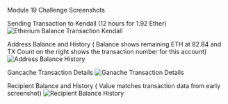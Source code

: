 Module 19 Challenge Screenshots

Sending Transaction to Kendall (12 hours for 1.92 Ether)
![Etherium Balance Transaction Kendall](https://github.com/nathandwyer1991/Module-19-Challenge/assets/144555934/7368a74b-ea1d-4a24-8acf-361802309d19)

Address Balance and History ( Balance shows remaining ETH at 82.84 and TX Count on the right shows the transaction number for this account)
![Address Balance History](https://github.com/nathandwyer1991/Module-19-Challenge/assets/144555934/e3414320-457a-4da0-8fd8-ef7d635e88d8)

Gancache Transaction Details
![Ganache Transaction Details](https://github.com/nathandwyer1991/Module-19-Challenge/assets/144555934/76aa3ada-d993-4e0a-b2f3-07ea619e7e59)

Recipient Balance and History ( Value matches transaction data from early screenshot)
![Recipient Balance History](https://github.com/nathandwyer1991/Module-19-Challenge/assets/144555934/f2fe500a-3cd4-45fd-87e7-2688f0d554b1)
